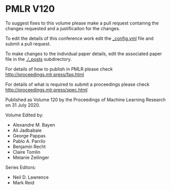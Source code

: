 # PMLR V120

To suggest fixes to this volume please make a pull request containng the changes requested and a justificaiton for the changes.

To edit the details of this conference work edit the [_config.yml](./_config.yml) file and submit a pull request.

To make changes to the individual paper details, edit the associated paper file in the [./_posts](./_posts) subdirectory.

For details of how to publish in PMLR please check http://proceedings.mlr.press/faq.html

For details of what is required to submit a proceedings please check http://proceedings.mlr.press/spec.html



Published as Volume 120 by the Proceedings of Machine Learning Research on 31 July 2020.

Volume Edited by:
  * Alexandre M. Bayen
  * Ali Jadbabaie
  * George Pappas
  * Pablo A. Parrilo
  * Benjamin Recht
  * Claire Tomlin
  * Melanie Zeilinger

Series Editors:
  * Neil D. Lawrence
  * Mark Reid
